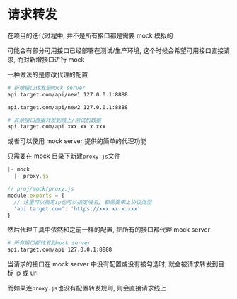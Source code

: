 # 请求转发

在项目的迭代过程中, 并不是所有接口都是需要 mock 模拟的

可能会有部分可用接口已经部署在测试/生产环境, 这个时候会希望可用接口直接请求, 而对新增接口进行 mock

一种做法的是修改代理的配置

```bash
# 新增接口转发至mock server
api.target.com/api/new1 127.0.0.1:8888

api.target.com/api/new2 127.0.0.1:8888

# 其余接口直接转发到线上/测试机数据
api.target.com/api xxx.xx.x.xxx
```

或者可以使用 mock server 提供的简单的代理功能

只需要在 mock 目录下新建`proxy.js`文件

```js
|- mock
  |- proxy.js

// proj/mock/proxy.js
module.exports = {
  // 这里可以指定ip也可以指定域名, 都需要带上协议类型
  'api.target.com': 'https://xxx.xx.x.xxx'
}
```

然后代理工具中依然和之前一样的配置, 把所有的接口都代理 mock server

```bash
# 所有接口都转发到mock server
api.target.com/api 127.0.0.1:8888
```

当请求的接口在 mock server 中没有配置或没有被勾选时, 就会被请求转发到目标 ip 或 url

而如果连`proxy.js`也没有配置转发规则, 则会直接请求线上
